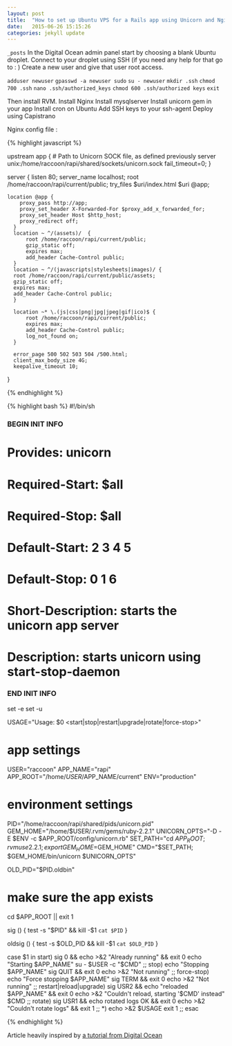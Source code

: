 ```yaml
---
layout: post
title:  "How to set up Ubuntu VPS for a Rails app using Unicorn and Nginx"
date:   2015-06-26 15:15:26
categories: jekyll update
---
```

`_posts` 
In the Digital Ocean admin panel start by choosing a blank Ubuntu droplet.
Connect to your droplet using SSH (if you need any help for that go to : )
Create a new user and give that user root access.

`adduser newuser`
`gpasswd -a newuser sudo`
`su - newuser`
`mkdir .ssh`
`chmod 700 .ssh`
`nano .ssh/authorized_keys`
`chmod 600 .ssh/authorized keys`
`exit`

Then install RVM.
Install Nginx
Install mysqlserver
Install unicorn gem in your app
Install cron on Ubuntu
Add SSH keys to your ssh-agent
Deploy using Capistrano

Nginx config file :

{% highlight javascript %}

upstream app {
    # Path to Unicorn SOCK file, as defined previously
    server unix:/home/raccoon/rapi/shared/sockets/unicorn.sock fail_timeout=0;
}

server {
    listen 80;
    server_name localhost;
    root /home/raccoon/rapi/current/public;
    try_files $uri/index.html $uri @app;

    location @app {
        proxy_pass http://app;
        proxy_set_header X-Forwarded-For $proxy_add_x_forwarded_for;
        proxy_set_header Host $http_host;
        proxy_redirect off;
      }
      location ~ ^/(assets)/  {
          root /home/raccoon/rapi/current/public;
          gzip_static off;
          expires max;
          add_header Cache-Control public;
      }
      location ~ ^/(javascripts|stylesheets|images)/ {
      root /home/raccoon/rapi/current/public/assets;
      gzip_static off;
      expires max;
      add_header Cache-Control public;
      }

      location ~* \.(js|css|png|jpg|jpeg|gif|ico)$ {
          root /home/raccoon/rapi/current/public;
          expires max;
          add_header Cache-Control public;
          log_not_found on;
      }

      error_page 500 502 503 504 /500.html;
      client_max_body_size 4G;
      keepalive_timeout 10;
}

{% endhighlight %}


{% highlight bash %}
#!/bin/sh

### BEGIN INIT INFO
# Provides:          unicorn
# Required-Start:    $all
# Required-Stop:     $all
# Default-Start:     2 3 4 5
# Default-Stop:      0 1 6
# Short-Description: starts the unicorn app server
# Description:       starts unicorn using start-stop-daemon
### END INIT INFO

set -e
set -u

USAGE="Usage: $0 <start|stop|restart|upgrade|rotate|force-stop>"

# app settings
USER="raccoon"
APP_NAME="rapi"
APP_ROOT="/home/$USER/$APP_NAME/current"
ENV="production"

# environment settings
PID="/home/raccoon/rapi/shared/pids/unicorn.pid"
GEM_HOME="/home/$USER/.rvm/gems/ruby-2.2.1"
UNICORN_OPTS="-D -E $ENV -c $APP_ROOT/config/unicorn.rb"
SET_PATH="cd $APP_ROOT; rvm use 2.2.1; export GEM_HOME=$GEM_HOME"
CMD="$SET_PATH; $GEM_HOME/bin/unicorn $UNICORN_OPTS"

OLD_PID="$PID.oldbin"

# make sure the app exists
cd $APP_ROOT || exit 1

sig () {
  test -s "$PID" && kill -$1 `cat $PID`
}

oldsig () {
  test -s $OLD_PID && kill -$1 `cat $OLD_PID`
}

case $1 in
  start)
    sig 0 && echo >&2 "Already running" && exit 0
    echo "Starting $APP_NAME"
    su - $USER -c "$CMD"
    ;;
  stop)
    echo "Stopping $APP_NAME"
    sig QUIT && exit 0
    echo >&2 "Not running"
    ;;
  force-stop)
    echo "Force stopping $APP_NAME"
    sig TERM && exit 0
    echo >&2 "Not running"
    ;;
  restart|reload|upgrade)
    sig USR2 && echo "reloaded $APP_NAME" && exit 0
    echo >&2 "Couldn't reload, starting '$CMD' instead"
    $CMD
    ;;
  rotate)
    sig USR1 && echo rotated logs OK && exit 0
    echo >&2 "Couldn't rotate logs" && exit 1
    ;;
  *)
    echo >&2 $USAGE
    exit 1
    ;;
esac

{% endhighlight %}

Article heavily inspired by [a tutorial from Digital Ocean][do-tutorial]

[jekyll]:      http://jekyllrb.com
[jekyll-gh]:   https://github.com/jekyll/jekyll
[jekyll-help]: https://github.com/jekyll/jekyll-help
[do-tutorial]: https://www.digitalocean.com/community/tutorials/how-to-deploy-a-rails-app-with-unicorn-and-nginx-on-ubuntu-14-04
